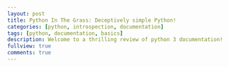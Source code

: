 ```yaml
---
layout: post
title: Python In The Grass: Deceptively simple Python!
categories: [python, introspection, documentation]
tags: [python, documentation, basics]
description: Welcome to a thrilling review of python 3 documentation!
fullview: true
comments: true
---
```


